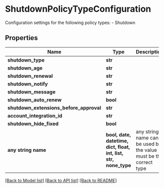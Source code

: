 # ShutdownPolicyTypeConfiguration

Configuration settings for the following policy types: - Shutdown 

## Properties
Name | Type | Description | Notes
------------ | ------------- | ------------- | -------------
**shutdown_type** | **str** |  | [optional] 
**shutdown_age** | **str** |  | [optional] 
**shutdown_renewal** | **str** |  | [optional] 
**shutdown_notify** | **str** |  | [optional] 
**shutdown_message** | **str** |  | [optional] 
**shutdown_auto_renew** | **bool** |  | [optional] 
**shutdown_extensions_before_approval** | **str** |  | [optional] 
**account_integration_id** | **str** |  | [optional] 
**shutdown_hide_fixed** | **bool** |  | [optional] 
**any string name** | **bool, date, datetime, dict, float, int, list, str, none_type** | any string name can be used but the value must be the correct type | [optional]

[[Back to Model list]](../README.md#documentation-for-models) [[Back to API list]](../README.md#documentation-for-api-endpoints) [[Back to README]](../README.md)


